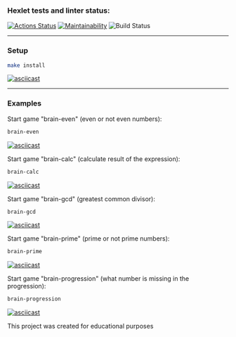 ### Hexlet tests and linter status:
[![Actions Status](https://github.com/alexeilozhkin/frontend-project-lvl1/workflows/hexlet-check/badge.svg)](https://github.com/alexeilozhkin/frontend-project-lvl1/actions)
[![Maintainability](https://api.codeclimate.com/v1/badges/502dccaed7b3bb091320/maintainability)](https://codeclimate.com/github/alexeilozhkin/frontend-project-lvl1/maintainability)
![Build Status](https://github.com/alexeilozhkin/frontend-project-lvl1/workflows/linter-check/badge.svg)

***

### Setup

```sh
make install
```
[![asciicast](https://asciinema.org/a/457589.svg)](https://asciinema.org/a/457589)

***

### Examples

Start game "brain-even" (even or not even numbers):

```sh
brain-even
```
[![asciicast](https://asciinema.org/a/457591.svg)](https://asciinema.org/a/457591)

Start game "brain-calc" (calculate result of the expression):

```sh
brain-calc
```
[![asciicast](https://asciinema.org/a/454416.svg)](https://asciinema.org/a/454416)

Start game "brain-gcd" (greatest common divisor):

```sh
brain-gcd
```
[![asciicast](https://asciinema.org/a/455002.svg)](https://asciinema.org/a/455002)

Start game "brain-prime" (prime or not prime numbers):

```sh
brain-prime
```
[![asciicast](https://asciinema.org/a/456385.svg)](https://asciinema.org/a/456385)

Start game "brain-progression" (what number is missing in the progression):

```sh
brain-progression
```
[![asciicast](https://asciinema.org/a/456290.svg)](https://asciinema.org/a/456290)


This project was created for educational purposes